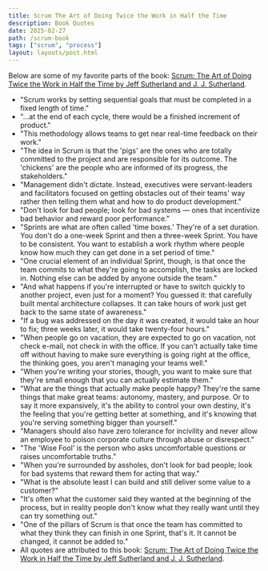 ```yaml
---
title: Scrum The Art of Doing Twice the Work in Half the Time
description: Book Quotes
date: 2025-02-27
path: /scrum-book
tags: ["scrum", "process"]
layout: layouts/post.html
---
```


Below are some of my favorite parts of the book: [Scrum: The Art of Doing Twice the Work in Half the Time by Jeff Sutherland and J. J. Sutherland](https://www.amazon.com/Scrum-Doing-Twice-Work-Half/dp/038534645X).

- "Scrum works by setting sequential goals that must be completed in a fixed length of time."
- "…at the end of each cycle, there would be a finished increment of product."
- "This methodology allows teams to get near real-time feedback on their work."
- "The idea in Scrum is that the 'pigs' are the ones who are totally committed to the project and are responsible for its outcome. The 'chickens' are the people who are informed of its progress, the stakeholders."
- "Management didn't dictate. Instead, executives were servant-leaders and facilitators focused on getting obstacles out of their teams' way rather then telling them what and how to do product development."
- "Don't look for bad people; look for bad systems — ones that incentivize bad behavior and reward poor performance."
- "Sprints are what are often called 'time boxes.' They're of a set duration. You don't do a one-week Sprint and then a three-week Sprint. You have to be consistent. You want to establish a work rhythm where people know how much they can get done in a set period of time."
- "One crucial element of an individual Sprint, though, is that once the team commits to what they're going to accomplish, the tasks are locked in. Nothing else can be added by anyone outside the team."
- "And what happens if you're interrupted or have to switch quickly to another project, even just for a moment? You guessed it: that carefully built mental architecture collapses. It can take hours of work just get back to the same state of awareness."
- "If a bug was addressed on the day it was created, it would take an hour to fix; three weeks later, it would take twenty-four hours."
- "When people go on vacation, they are expected to go on vacation, not check e-mail, not check in with the office. If you can't actually take time off without having to make sure everything is going right at the office, the thinking goes, you aren't managing your teams well."
- "When you're writing your stories, though, you want to make sure that they're small enough that you can actually estimate them."
- "What are the things that actually make people happy? They're the same things that make great teams: autonomy, mastery, and purpose. Or to say it more expansively, it's the ability to control your own destiny, it's the feeling that you're getting better at something, and it's knowing that you're serving something bigger than yourself."
- "Managers should also have zero tolerance for incivility and never allow an employee to poison corporate culture through abuse or disrespect."
- "The 'Wise Fool' is the person who asks uncomfortable questions or raises uncomfortable truths."
- "When you're surrounded by assholes, don't look for bad people; look for bad systems that reward them for acting that way."
- "What is the absolute least I can build and still deliver some value to a customer?"
- "It's often what the customer said they wanted at the beginning of the process, but in reality people don't know what they really want until they can try something out."
- "One of the pillars of Scrum is that once the team has committed to what they think they can finish in one Sprint, that's it. It cannot be changed, it cannot be added to."
- All quotes are attributed to this book: [Scrum: The Art of Doing Twice the Work in Half the Time by Jeff Sutherland and J. J. Sutherland](https://www.amazon.com/Scrum-Doing-Twice-Work-Half/dp/038534645X).
